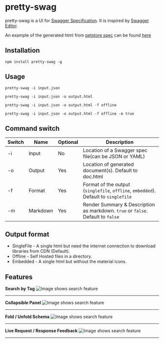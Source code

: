 # pretty-swag

pretty-swag is a UI for [Swagger Specification](https://github.com/OAI/OpenAPI-Specification). It is inspired by [Swagger Editor](http://swagger.io/swagger-editor/).

An example of the generated html from [petstore spec](http://petstore.swagger.io/v2/swagger.json) can be found [here](http://htmlpreview.github.com/?https://raw.githubusercontent.com/twskj/pretty-swag/gh-pages/examples/pet.html)

## Installation

```Shell
npm install pretty-swag -g
```

## Usage

```Shell
pretty-swag -i input.json
```

```Shell
pretty-swag -i input.json -o output.html
```

```Shell
pretty-swag -i input.json -o output.html -f offline
```

```Shell
pretty-swag -i input.json -o output.html -f offline -m true
```

## Command switch

| Switch | Name     | Optional | Description                                                                          |
| ------ | -------- | -------- | ------------------------------------------------------------------------------------ |
|   -i   | Input    |       No | Location of a Swagger spec file(can be JSON or YAML)                                 |
|   -o   | Output   |      Yes | Location of generated document(s). Default to doc.html                               |
|   -f   | Format   |      Yes | Format of the output (`singlefile`, `offline`, `embedded`). Default to `singlefile`  |
|   -m   | Markdown |      Yes | Render Summary & Description as markdown. `true` or `false`. Default to `false`      |

## Output format

 - SingleFile - A single html but need the internet connection to download libraries from CDN (Default).
 - Offline - Self Hosted files in a directory.
 - Embedded - A single html but without the material icons.

## Features

**Search by Tag**
![Image shows search feature](https://raw.githubusercontent.com/twskj/pretty-swag/gh-pages/images/search.gif?raw=true)

---------------------------------------

**Collapsible Panel**
![Image shows search feature](https://raw.githubusercontent.com/twskj/pretty-swag/gh-pages/images/collapsible.gif?raw=true)

---------------------------------------

**Fold / Unfold Schema**
![Image shows search feature](https://raw.githubusercontent.com/twskj/pretty-swag/gh-pages/images/foldable.gif?raw=true)

---------------------------------------

**Live Request / Response Feedback**
![Image shows search feature](https://raw.githubusercontent.com/twskj/pretty-swag/gh-pages/images/liveReqRes.gif?raw=true)

---------------------------------------

